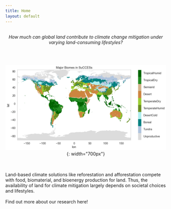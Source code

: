 ```yaml
---
title: Home
layout: default
---
```

<br>
<div style="text-align: center;">
  <i> 
    How much can global land 
    contribute to climate change mitigation 
    under varying land-consuming lifestyles? 
  </i>

<br><br>

![SuCCESs Major Biomes](images/success_biomes.png){: width="700px"}

</div>
<br><br>
Land-based climate solutions like reforestation and afforestation compete with food, biomaterial, and bioenergy production for land. Thus, the availability of land for climate mitigation largely depends on societal choices and lifestyles.
<br><br>
Find out more about our research here!
